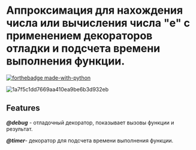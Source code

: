 # Аппроксимация для нахождения числа или вычисления числа "e" с применением декораторов отладки и подсчета времени выполнения функции.

[![forthebadge made-with-python](http://ForTheBadge.com/images/badges/made-with-python.svg)](#)

![1a7f5c1dd7669aa410ea9be6b3d932eb](https://user-images.githubusercontent.com/100004128/185755379-853dedb2-178d-4a76-bf3a-050dad69c8b1.jpg)

## Features
***@debug***  - отладочный декоратор, показывает вызовы функции и  результат.

***@timer***- декоратор для подсчета времени выполнения функции.
